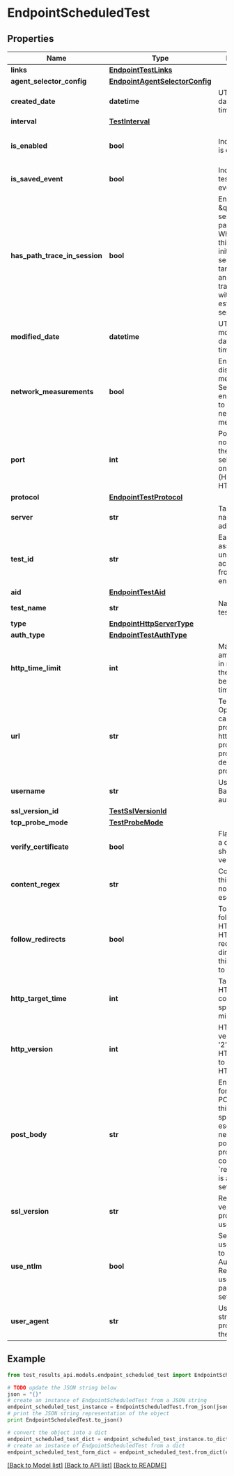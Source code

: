 # EndpointScheduledTest


## Properties
Name | Type | Description | Notes
------------ | ------------- | ------------- | -------------
**links** | [**EndpointTestLinks**](EndpointTestLinks.md) |  | [optional] 
**agent_selector_config** | [**EndpointAgentSelectorConfig**](EndpointAgentSelectorConfig.md) |  | [optional] 
**created_date** | **datetime** | UTC created date (ISO date-time format). | [optional] [readonly] 
**interval** | [**TestInterval**](TestInterval.md) |  | [optional] 
**is_enabled** | **bool** | Indicates if test is enabled. | [optional] [readonly] [default to True]
**is_saved_event** | **bool** | Indicates if the test is a saved event. | [optional] [readonly] 
**has_path_trace_in_session** | **bool** | Enables \&quot;in session\&quot; path trace. When enabled, this option initiates a TCP session with the target server and sends path trace packets within the established TCP session. | [optional] 
**modified_date** | **datetime** | UTC last modification date (ISO date-time format). | [optional] [readonly] 
**network_measurements** | **bool** | Enable or disable network measurements. Set to true to enable or false to disable network measurements. | [optional] [default to True]
**port** | **int** | Port number, if not specified, the port is selected based on a protocol (HTTP 80, HTTPS 443). | [optional] 
**protocol** | [**EndpointTestProtocol**](EndpointTestProtocol.md) |  | [optional] 
**server** | **str** | Target domain name or IP address. | [optional] 
**test_id** | **str** | Each test is assigned a unique ID to access test data from other endpoints. | [optional] [readonly] 
**aid** | [**EndpointTestAid**](EndpointTestAid.md) |  | [optional] 
**test_name** | **str** | Name of the test. | [optional] 
**type** | [**EndpointHttpServerType**](EndpointHttpServerType.md) |  | [optional] 
**auth_type** | [**EndpointTestAuthType**](EndpointTestAuthType.md) |  | [optional] 
**http_time_limit** | **int** | Maximum amount of time in milliseconds the agents wait before a request times out. | [optional] 
**url** | **str** | Test target URL. Optionally, you can specify a protocol (http or https). If no protocol is provided, the default &#x60;https&#x60; protocol is used. | [optional] 
**username** | **str** | Username for Basic/NTLM authentication. | [optional] 
**ssl_version_id** | [**TestSslVersionId**](TestSslVersionId.md) |  | [optional] 
**tcp_probe_mode** | [**TestProbeMode**](TestProbeMode.md) |  | [optional] 
**verify_certificate** | **bool** | Flag indicating if a certificate should be verified. | [optional] 
**content_regex** | **str** | Content regex, this field does not require escaping. | [optional] 
**follow_redirects** | **bool** | To disable following HTTP/301 or HTTP/302 redirect directives, set this parameter to false. | [optional] [default to True]
**http_target_time** | **int** | Target time for HTTP server completion, specified in milliseconds. | [optional] 
**http_version** | **int** | HTTP protocol version. Set to &#39;2&#39; to prefer HTTP/2, or &#39;1&#39; to use only HTTP/1.1. | [optional] [default to 2]
**post_body** | **str** | Enter the body for the HTTP POST request in this field. No special escaping is necessary. If the post body is provided with content, the &#x60;requestMethod&#x60; is automatically set to POST. | [optional] 
**ssl_version** | **str** | Reflects the verbose SSL protocol version used by a test. | [optional] [readonly] 
**use_ntlm** | **bool** | Set to true to use NTLM, false to use Basic Authentication. Requires username and password to be set. | [optional] 
**user_agent** | **str** | User-agent string to be provided during the test. | [optional] 

## Example

```python
from test_results_api.models.endpoint_scheduled_test import EndpointScheduledTest

# TODO update the JSON string below
json = "{}"
# create an instance of EndpointScheduledTest from a JSON string
endpoint_scheduled_test_instance = EndpointScheduledTest.from_json(json)
# print the JSON string representation of the object
print EndpointScheduledTest.to_json()

# convert the object into a dict
endpoint_scheduled_test_dict = endpoint_scheduled_test_instance.to_dict()
# create an instance of EndpointScheduledTest from a dict
endpoint_scheduled_test_form_dict = endpoint_scheduled_test.from_dict(endpoint_scheduled_test_dict)
```
[[Back to Model list]](../README.md#documentation-for-models) [[Back to API list]](../README.md#documentation-for-api-endpoints) [[Back to README]](../README.md)


